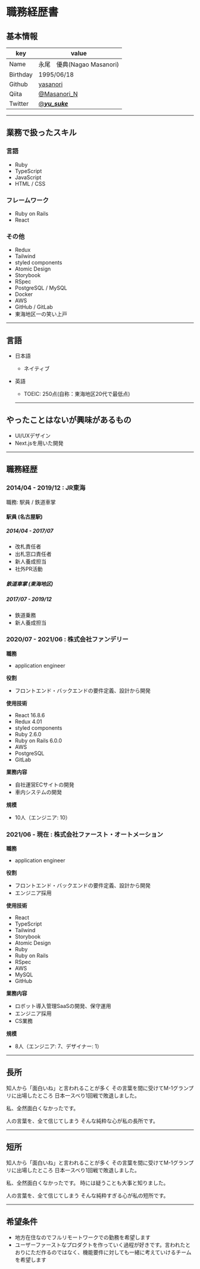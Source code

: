 # 職務経歴書

## 基本情報

|key|value|
|---|-----|
|Name|永尾　優典(Nagao Masanori)|
|Birthday|1995/06/18|
|Github|[yasanori](https://github.com/yasanori)|
|Qiita|[@Masanori_N](https://qiita.com/Masanori_N)|
|Twitter|[@___yu_suke___](https://twitter.com/___yu_suke___)|

---

## 業務で扱ったスキル
### 言語

- Ruby
- TypeScript
- JavaScript
- HTML / CSS

### フレームワーク

- Ruby on Rails
- React

### その他

- Redux
- Tailwind
- styled components
- Atomic Design
- Storybook
- RSpec
- PostgreSQL / MySQL
- Docker
- AWS
- GitHub / GitLab
- 東海地区一の笑い上戸

---

## 言語

- 日本語
  - ネイティブ
- 英語
  - TOEIC: 250点(自称：東海地区20代で最低点)

  ---

## やったことはないが興味があるもの

- UI/UXデザイン
- Next.jsを用いた開発

---

## 職務経歴
### 2014/04 - 2019/12 : JR東海

職務: 駅員 / 鉄道車掌

#### 駅員 (名古屋駅)
##### 2014/04 - 2017/07

- 改札責任者
- 出札窓口責任者
- 新人養成担当
- 社外PR活動

##### 鉄道車掌 (東海地区)
##### 2017/07 - 2019/12

- 鉄道乗務
- 新人養成担当

### 2020/07 - 2021/06 : 株式会社ファンデリー

**職務**
- application engineer

**役割**
- フロントエンド・バックエンドの要件定義、設計から開発

**使用技術**
- React 16.8.6
- Redux 4.01
- styled components
- Ruby 2.6.0
- Ruby on Rails 6.0.0
- AWS
- PostgreSQL
- GitLab

**業務内容**
- 自社運営ECサイトの開発
- 車内システムの開発

**規模**
- 10人（エンジニア: 10）
### 2021/06 - 現在 : 株式会社ファースト・オートメーション

**職務**
- application engineer

**役割**
- フロントエンド・バックエンドの要件定義、設計から開発
- エンジニア採用

**使用技術**
- React
- TypeScript
- Tailwind
- Storybook
- Atomic Design
- Ruby
- Ruby on Rails
- RSpec
- AWS
- MySQL
- GitHub

**業務内容**
- ロボット導入管理SaaSの開発、保守運用
- エンジニア採用
- CS業務

**規模**
- 8人（エンジニア: 7、デザイナー: 1）

---

## 長所
知人から「面白いね」と言われることが多く
その言葉を間に受けてM-1グランプリに出場したところ
日本一スベり1回戦で敗退しました。

私、全然面白くなかったです。

人の言葉を、全て信じてしまう
そんな純粋な心が私の長所です。

---

## 短所
知人から「面白いね」と言われることが多く
その言葉を間に受けてM-1グランプリに出場したところ
日本一スベり1回戦で敗退しました。

私、全然面白くなかったです。
時には疑うことも大事と知りました。

人の言葉を、全て信じてしまう
そんな純粋すぎる心が私の短所です。

---

## 希望条件
- 地方在住なのでフルリモートワークでの勤務を希望します
- ユーザーファーストなプロダクトを作っていく過程が好きです。言われたとおりにただ作るのではなく、機能要件に対しても一緒に考えていけるチームを希望します